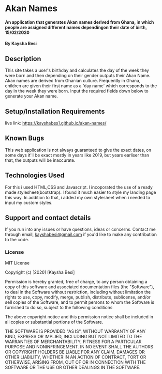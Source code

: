 # Akan Names
#### An application that generates Akan names derived from Ghana, in which people are assigned different names dependingon their date of birth, 15/02/2020
#### By **Kaysha Besi**
## Description
This site takes a user's birthday and calculates the day of the week they were born and then
depending on their gender outputs their Akan Name. Akan names are derived from Ghanian 
culture. Frequently in Ghana, children are given their first name as a 'day name' which 
corresponds to the day in the week they were born. Input the required fields down below to
generate your Akan name.
## Setup/Installation Requirements
live link: https://kayshabes1.github.io/akan-names/
## Known Bugs
This web application is not always guaranteed to give the exact dates, on some days it'll be exact mostly in years like 2019, but years earliser than that, the outputs will be inaccurate.
## Technologies Used
For this i used HTML,CSS and Javascript. I incoporated the use of a ready made stylesheet(bootstrap). I found it much easier to style my landing page this way. In addition to that, i added my own stylesheet when i needed to input my custom styles.
## Support and contact details
If you run into any issues or have questions, ideas or concerns. Contact me through email, kayshabesi@gmail.com if you'd like to make any contribution to the code.
### License
MIT License

Copyright (c) [2020] [Kaysha Besi]

Permission is hereby granted, free of charge, to any person obtaining a copy
of this software and associated documentation files (the "Software"), to deal
in the Software without restriction, including without limitation the rights
to use, copy, modify, merge, publish, distribute, sublicense, and/or sell
copies of the Software, and to permit persons to whom the Software is
furnished to do so, subject to the following conditions:

The above copyright notice and this permission notice shall be included in all
copies or substantial portions of the Software.

THE SOFTWARE IS PROVIDED "AS IS", WITHOUT WARRANTY OF ANY KIND, EXPRESS OR
IMPLIED, INCLUDING BUT NOT LIMITED TO THE WARRANTIES OF MERCHANTABILITY,
FITNESS FOR A PARTICULAR PURPOSE AND NONINFRINGEMENT. IN NO EVENT SHALL THE
AUTHORS OR COPYRIGHT HOLDERS BE LIABLE FOR ANY CLAIM, DAMAGES OR OTHER
LIABILITY, WHETHER IN AN ACTION OF CONTRACT, TORT OR OTHERWISE, ARISING FROM,
OUT OF OR IN CONNECTION WITH THE SOFTWARE OR THE USE OR OTHER DEALINGS IN THE
SOFTWARE.

